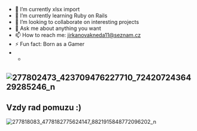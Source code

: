 - 🔭 I’m currently xlsx import
- 🌱 I’m currently learning Ruby on Rails 
- 👯 I’m looking to collaborate on interesting projects
- 💬 Ask me about anything you want
- 📫 How to reach me: jirkanovakneda11@seznam.cz
- ⚡ Fun fact: Born as a Gamer
- -
![277802473_423709476227710_7242072436429285246_n](https://user-images.githubusercontent.com/63288402/162223836-29b5aa4d-02a0-44c4-8c53-c8758911fc55.jpg)
-
Vzdy rad pomuzu :)
-
![277818083_4778182775624147_8821915848772096202_n](https://user-images.githubusercontent.com/63288402/162223924-6490d827-5576-4abf-bd43-5e553c4cc7a9.jpg)
